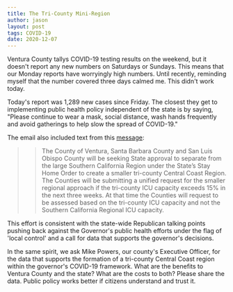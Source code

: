 ```yaml
---
title: The Tri-County Mini-Region
author: jason
layout: post
tags: COVID-19
date: 2020-12-07
---
```


Ventura County tallys COVID-19 testing results on the weekend, but it doesn't report any new numbers on Saturdays or Sundays.  This means that our Monday reports have worryingly high numbers.  Until recently, reminding myself that the number covered three days calmed me.  This didn't work today.

Today's report was 1,289 new cases since Friday.  The closest they get to implementing public health policy independent of the state is by saying, "Please continue to wear a mask, social distance, wash hands frequently and avoid gatherings to help slow the spread of COVID-19."

The email also included text from this [message](https://vcportal.ventura.org/CEO/VCNC/2020-12-07_PressRelease_SoCalRegionStayAtHomeOrders.pdf):

>>    The County of Ventura, Santa Barbara County and San Luis Obispo County will be seeking State approval to separate from the large Southern California Region under the State’s Stay Home Order to create a smaller tri-county Central Coast Region. The Counties will be submitting a unified request for the smaller regional approach if the tri-county ICU capacity exceeds 15% in the next three weeks. At that time the Counties will request to be assessed based on the tri-county ICU capacity and not the Southern California Regional ICU capacity.

This effort is consistent with the state-wide Republican talking points pushing back against the Governor's public health efforts under the flag of 'local control' and a call for data that supports the governor's decisions.

In the same spirit, we ask Mike Powers, our county's Executive Officer, for the data that supports the formation of a tri-county Central Coast region within the governor's COVID-19 framework.  What are the benefits to Ventura County and the state?  What are the costs to both?  Please share the data.  Public policy works better if citizens understand and trust it.

